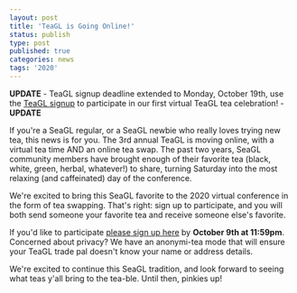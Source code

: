 ```yaml
---
layout: post
title: 'TeaGL is Going Online!'
status: publish
type: post
published: true
categories: news
tags: '2020'
---
```


**UPDATE** - TeaGL signup deadline extended to Monday, October 19th, use the [TeaGL signup](https://gnu-cloud.yourownnet.cloud/apps/forms/qsiw2pCb5sKPPaCg) to participate in our first virtual TeaGL tea celebration! - **UPDATE**

If you're a SeaGL regular, or a SeaGL newbie who really loves trying new tea, this news is for you. The 3rd annual TeaGL is moving online, with a virtual tea time AND an online tea swap. The past two years, SeaGL community members have brought enough of their favorite tea (black, white, green, herbal, whatever!) to share, turning Saturday into the most relaxing (and caffeinated) day of the conference.

We're excited to bring this SeaGL favorite to the 2020 virtual conference in the form of tea
swapping. That's right: sign up to participate, and you will both send someone your favorite tea and
receive someone else's favorite.

If you'd like to participate [please sign up
here](https://gnu-cloud.yourownnet.cloud/apps/forms/qsiw2pCb5sKPPaCg) by **October 9th at 11:59pm**.
Concerned about privacy? We have an anonymi-tea mode that will ensure your TeaGL trade pal doesn't
know your name or address details.

We're excited to continue this SeaGL tradition, and look forward to seeing what teas y'all bring to
the tea-ble. Until then, pinkies up!
